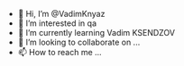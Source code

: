 - 👋 Hi, I’m @VadimKnyaz
- 👀 I’m interested in  qa 
- 🌱 I’m currently learning Vadim KSENDZOV    
- 💞️ I’m looking to collaborate on ...
- 📫 How to reach me ...

<!---
VadimKnyaz/VadimKnyaz is a ✨ special ✨ repository because its `README.md` (this file) appears on your GitHub profile.
You can click the Preview link to take a look at your changes.
--->
